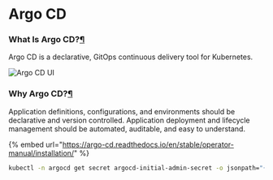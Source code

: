 # Argo CD

### What Is Argo CD?[¶](https://argo-cd.readthedocs.io/en/stable/#what-is-argo-cd) <a href="#what-is-argo-cd" id="what-is-argo-cd"></a>

Argo CD is a declarative, GitOps continuous delivery tool for Kubernetes.

![Argo CD UI](https://argo-cd.readthedocs.io/en/stable/assets/argocd-ui.gif)

### Why Argo CD?[¶](https://argo-cd.readthedocs.io/en/stable/#why-argo-cd) <a href="#why-argo-cd" id="why-argo-cd"></a>

Application definitions, configurations, and environments should be declarative and version controlled. Application deployment and lifecycle management should be automated, auditable, and easy to understand.

{% embed url="https://argo-cd.readthedocs.io/en/stable/operator-manual/installation/" %}

```bash
kubectl -n argocd get secret argocd-initial-admin-secret -o jsonpath="{.data. Password}" | base64 -d
```

